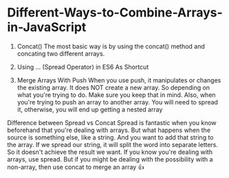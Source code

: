 # Different-Ways-to-Combine-Arrays-in-JavaScript

1. Concat()
The most basic way is by using the concat() method and concating two different arrays.

2. Using … (Spread Operator) in ES6 As Shortcut

3. Merge Arrays With Push
   When you use push, it manipulates or changes the existing array. It does NOT create a new array. So depending on what you're trying to    do. Make sure you keep that in mind.
   Also, when you're trying to push an array to another array. You will need to spread it, otherwise, you will end up getting a nested        array
   
Difference between Spread vs Concat
Spread is fantastic when you know beforehand that you're dealing with arrays. But what happens when the source is something else, like a string. And you want to add that string to the array.
If we spread our string, it will split the word into separate letters. So it doesn't achieve the result we want.
If you know you're dealing with arrays, use spread. But if you might be dealing with the possibility with a non-array, then use concat to merge an array 👍
